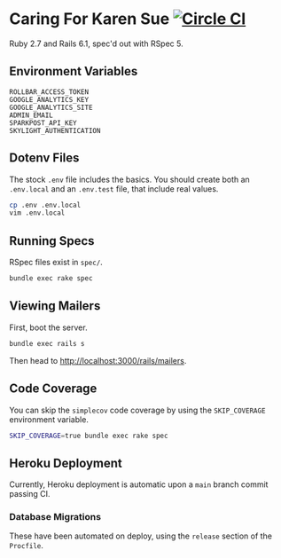 # Caring For Karen Sue [![Circle CI](https://circleci.com/gh/trueheart78/caring-for-karen-sue.svg?style=shield)](https://circleci.com/gh/trueheart78/caring-for-karen-sue)

Ruby 2.7 and Rails 6.1, spec'd out with RSpec 5.

## Environment Variables

```
ROLLBAR_ACCESS_TOKEN
GOOGLE_ANALYTICS_KEY
GOOGLE_ANALYTICS_SITE
ADMIN_EMAIL
SPARKPOST_API_KEY
SKYLIGHT_AUTHENTICATION
```

## Dotenv Files

The stock `.env` file includes the basics. You should create both an `.env.local` and an `.env.test` file, that include real values.

```sh
cp .env .env.local
vim .env.local
```

## Running Specs

RSpec files exist in `spec/`.

```sh
bundle exec rake spec
```

## Viewing Mailers

First, boot the server.

```sh
bundle exec rails s
```

Then head to [http://localhost:3000/rails/mailers][mailers].

## Code Coverage

You can skip the `simplecov` code coverage by using the `SKIP_COVERAGE` environment variable.

```sh
SKIP_COVERAGE=true bundle exec rake spec
```

## Heroku Deployment

Currently, Heroku deployment is automatic upon a `main` branch commit passing CI.

### Database Migrations

These have been automated on deploy, using the `release` section of the `Procfile`.

[mailers]: http://localhost:3000/rails/mailers
